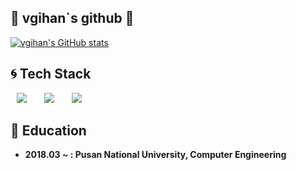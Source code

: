 ## 🌟 vgihan`s github 🌟

[![vgihan's GitHub stats](https://github-readme-stats.vercel.app/api?username=vgihan&theme=tokyonight)](https://github.com/anuraghazra/github-readme-stats)

## 🌀 Tech Stack

<img src="https://img.shields.io/badge/JavaScript-F7DF1E?style=flat-square&logo=JavaScript&logoColor=white" style="height : auto; margin-left : 10px; margin-right : 10px;"/></a>&nbsp;
<img src="https://img.shields.io/badge/MySQL-4479A1?style=flat-square&logo=MySQL&logoColor=white" style="height : auto; margin-left : 10px; margin-right : 10px;"/></a>&nbsp;
<img src="https://img.shields.io/badge/react-61DAFB?style=flat-square&logo=react&logoColor=white" style="height : auto; margin-left : 10px; margin-right : 10px;">

## 📖 Education

- **2018.03 ~ : Pusan National University, Computer Engineering**

<!--
**vgihan/vgihan** is a ✨ _special_ ✨ repository because its `README.md` (this file) appears on your GitHub profile.

Here are some ideas to get you started:

- 🔭 I’m currently working on ...
- 🌱 I’m currently learning ...
- 👯 I’m looking to collaborate on ...
- 🤔 I’m looking for help with ...
- 💬 Ask me about ...
- 📫 How to reach me: ...
- 😄 Pronouns: ...
- ⚡ Fun fact: ...
-->
